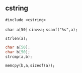 ##  cstring
```
#include <cstring>
```

`char a[50]`
`cin>>a;`
`scanf("%s",a);`

`strlen(a);`
```cpp
char a[50];
char b[50];
strcmp(a,b);
```

`memcpy(b,a,sizeof(a));`

